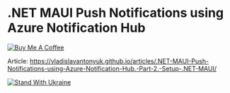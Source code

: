 # .NET MAUI Push Notifications using Azure Notification Hub

[![Buy Me A Coffee](https://ik.imagekit.io/VladislavAntonyuk/vladislavantonyuk/misc/bmc-button.png)](https://www.buymeacoffee.com/vlad.antonyuk)

Article: https://vladislavantonyuk.github.io/articles/.NET-MAUI-Push-Notifications-using-Azure-Notification-Hub.-Part-2.-Setup-.NET-MAUI/

[![Stand With Ukraine](https://img.shields.io/badge/made_in-ukraine-ffd700.svg?labelColor=0057b7)](https://stand-with-ukraine.pp.ua)